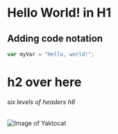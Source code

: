 # Hello World! in H1

## Adding code notation

``` Javascript
var myVar = "Hello, world!";
```

# h2 over here

###### six levels of headers h6

![Image of Yaktocat](https://octodex.github.com/images/yaktocat.png)
